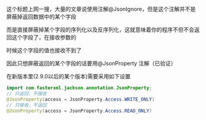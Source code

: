 这个标题上网一搜，大量的文章说使用注解@JsonIgnore，但是这个注解并不是屏蔽掉返回数据中的某个字段

而是直接屏蔽掉某个字段的序列化以及反序列化，这就意味着你的程序不但不会返回这个字段了，在接收参数的

时候这个字段的值也接收不到了

因此只想屏蔽返回的某个字段的话要用@JsonProperty 注解（已验证）

在新版本里(2.9.0以后的某个版本)需要采用如下设置

```java
import com.fasterxml.jackson.annotation.JsonProperty;
// 只返回，不接收
@JsonProperty(access = JsonProperty.Access.WRITE_ONLY)
// 只接收，不返回
@JsonProperty(access = JsonProperty.Access.READ_ONLY)
```
